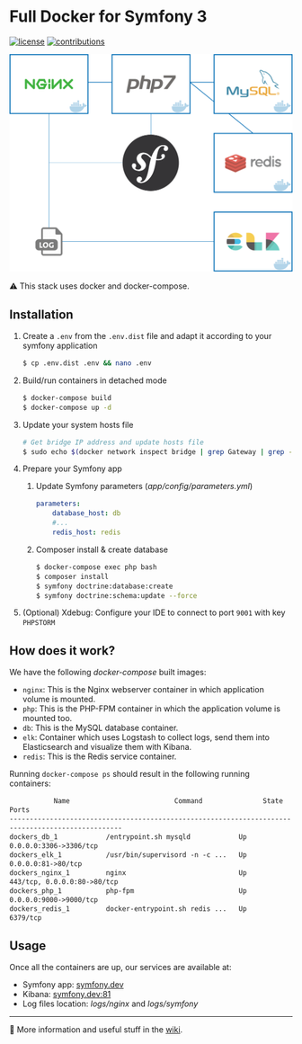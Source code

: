 # Full Docker for Symfony 3

[![license](https://img.shields.io/github/license/mashape/apistatus.svg?style=flat-square)](LICENSE)
[![contributions](https://img.shields.io/badge/contributions-welcome-brightgreen.svg?style=flat-square)](https://github.com/carlosas/full-docker-for-symfony-3/issues)

![](doc/schema.png)

:warning: This stack uses docker and docker-compose.

## Installation

1. Create a `.env` from the `.env.dist` file and adapt it according to your symfony application

    ```sh
    $ cp .env.dist .env && nano .env
    ```

2. Build/run containers in detached mode

    ```sh
    $ docker-compose build
    $ docker-compose up -d
    ```

3. Update your system hosts file

    ```sh
    # Get bridge IP address and update hosts file
    $ sudo echo $(docker network inspect bridge | grep Gateway | grep -o -E '[0-9\.]+') "symfony.dev" >> /etc/hosts
    ```

4. Prepare your Symfony app
    1. Update Symfony parameters (*app/config/parameters.yml*)

        ```yml
        parameters:
            database_host: db
            #...
            redis_host: redis
        ```

    2. Composer install & create database

        ```sh
        $ docker-compose exec php bash
        $ composer install
        $ symfony doctrine:database:create
        $ symfony doctrine:schema:update --force
        ```
5. (Optional) Xdebug: Configure your IDE to connect to port `9001` with key `PHPSTORM`

## How does it work?

We have the following *docker-compose* built images:

* `nginx`: This is the Nginx webserver container in which application volume is mounted.
* `php`: This is the PHP-FPM container in which the application volume is mounted too.
* `db`: This is the MySQL database container.
* `elk`: Container which uses Logstash to collect logs, send them into Elasticsearch and visualize them with Kibana.
* `redis`: This is the Redis service container.

Running `docker-compose ps` should result in the following running containers:

```
           Name                          Command               State              Ports
--------------------------------------------------------------------------------------------------
dockers_db_1            /entrypoint.sh mysqld            Up      0.0.0.0:3306->3306/tcp
dockers_elk_1           /usr/bin/supervisord -n -c ...   Up      0.0.0.0:81->80/tcp
dockers_nginx_1         nginx                            Up      443/tcp, 0.0.0.0:80->80/tcp
dockers_php_1           php-fpm                          Up      0.0.0.0:9000->9000/tcp
dockers_redis_1         docker-entrypoint.sh redis ...   Up      6379/tcp
```

## Usage

Once all the containers are up, our services are available at:

* Symfony app: [symfony.dev](http://symfony.dev)
* Kibana: [symfony.dev:81](http://symfony.dev:81)
* Log files location: *logs/nginx* and *logs/symfony*

---

:notebook: More information and useful stuff in the [wiki](https://github.com/carlosas/full-docker-for-symfony-3/wiki).
